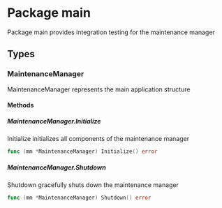 # Package main

Package main provides integration testing for the maintenance manager


## Types

### MaintenanceManager

MaintenanceManager represents the main application structure


#### Methods

##### MaintenanceManager.Initialize

Initialize initializes all components of the maintenance manager


```go
func (mm *MaintenanceManager) Initialize() error
```

##### MaintenanceManager.Shutdown

Shutdown gracefully shuts down the maintenance manager


```go
func (mm *MaintenanceManager) Shutdown() error
```

